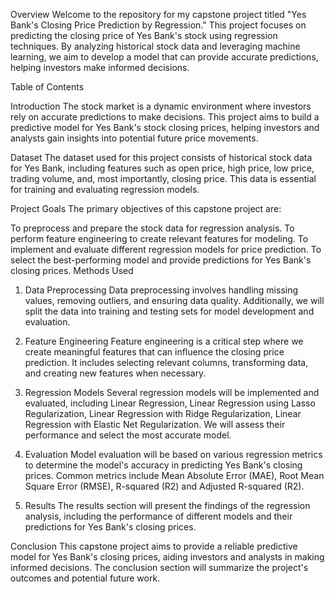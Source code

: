 Overview Welcome to the repository for my capstone project titled "Yes Bank's Closing Price Prediction by Regression." This project focuses on predicting the closing price of Yes Bank's stock using regression techniques. By analyzing historical stock data and leveraging machine learning, we aim to develop a model that can provide accurate predictions, helping investors make informed decisions.

Table of Contents

Introduction The stock market is a dynamic environment where investors rely on accurate predictions to make decisions. This project aims to build a predictive model for Yes Bank's stock closing prices, helping investors and analysts gain insights into potential future price movements.

Dataset The dataset used for this project consists of historical stock data for Yes Bank, including features such as open price, high price, low price, trading volume, and, most importantly, closing price. This data is essential for training and evaluating regression models.

Project Goals The primary objectives of this capstone project are:

To preprocess and prepare the stock data for regression analysis.
To perform feature engineering to create relevant features for modeling.
To implement and evaluate different regression models for price prediction.
To select the best-performing model and provide predictions for Yes Bank's closing prices.
Methods Used

1. Data Preprocessing Data preprocessing involves handling missing values, removing outliers, and ensuring data quality. Additionally, we will split the data into training and testing sets for model development and evaluation.

2. Feature Engineering Feature engineering is a critical step where we create meaningful features that can influence the closing price prediction. It includes selecting relevant columns, transforming data, and creating new features when necessary.

3. Regression Models Several regression models will be implemented and evaluated, including Linear Regression, Linear Regression using Lasso Regularization, Linear Regression with Ridge Regularization, Linear Regression with Elastic Net Regularization. We will assess their performance and select the most accurate model.

4. Evaluation Model evaluation will be based on various regression metrics to determine the model's accuracy in predicting Yes Bank's closing prices. Common metrics include Mean Absolute Error (MAE), Root Mean Square Error (RMSE), R-squared (R2) and Adjusted R-squared (R2).

5. Results The results section will present the findings of the regression analysis, including the performance of different models and their predictions for Yes Bank's closing prices.

Conclusion This capstone project aims to provide a reliable predictive model for Yes Bank's closing prices, aiding investors and analysts in making informed decisions. The conclusion section will summarize the project's outcomes and potential future work.
